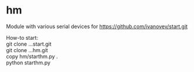 hm
==

Module with various serial devices for
https://github.com/ivanovev/start.git

How-to start:  
    git clone ...start.git  
    git clone ...hm.git  
    copy hm/starthm.py .  
    python starthm.py  

